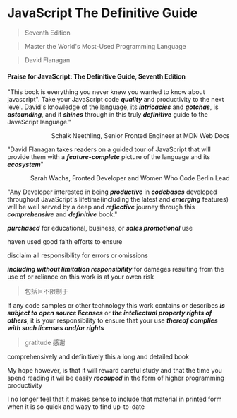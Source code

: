 # JavaScript The Definitive Guide
> Seventh Edition

> Master the World's Most-Used Programming Language

> David Flanagan

#### Praise for JavaScript: The Definitive Guide, Seventh Edition

"This book is everything you never knew you wanted to know about javascript". Take your JavaScript code **_quality_** and productivity to the next level. David's knowledge of the language, its **_intricacies_** and **_gotchas_**, is **_astounding_**, and it **_shines_** through in this truly **_definitive_** guide to the JavaScript language."
<p align="right">Schalk Neethling, Senior Fronted Engineer at MDN Web Docs</p>

"David Flanagan takes readers on a guided tour of JavaScript that will provide them with a **_feature-complete_** picture of the language and its **_ecosystem_**"
<p align="right">Sarah Wachs, Fronted Developer and Women Who Code Berlin Lead</p>

"Any Developer interested in being **_productive_** in **_codebases_** developed throughout JavaScript's lifetime(including the latest and **_emerging_** features) will be well served by a deep and **_reflective_** journey through this **_comprehensive_** and **_definitive_** book."

**_purchased_** for educational, business, or **_sales promotional_** use

haven used good faith efforts to ensure 

disclaim all responsibility for errors or omissions

**_including without limitation responsibility_** for damages resulting from the use of or reliance on this work is at your owen risk
> 包括且不限制于

If any code samples or other technology this work contains or describes **_is subject to_** **_open source licenses_** or **_the intellectual property rights of others_**, it is your responsibility to ensure that your use **_thereof_** **_complies with such licenses and/or rights_**

> gratitude 感谢

comprehensively and definitively
this a long and detailed book

My hope however, is that it will reward careful study and that the time you spend reading it wil be easily **_recouped_** in the form of higher programming productivity

I no longer feel that it makes sense to include that material in printed form when it is so quick and wasy to find up-to-date
